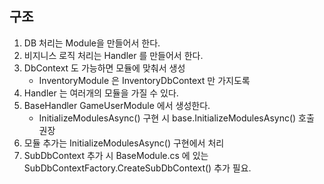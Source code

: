 ## 구조
1. DB 처리는 Module을 만들어서 한다.
2. 비지니스 로직 처리는 Handler 를 만들어서 한다.
3. DbContext 도 가능하면 모듈에 맞춰서 생성
    - InventoryModule 은 InventoryDbContext 만 가지도록
4. Handler 는 여러개의 모듈을 가질 수 있다.
5. BaseHandler GameUserModule 에서 생성한다.
   - InitializeModulesAsync() 구현 시 base.InitializeModulesAsync() 호출 권장 
6. 모듈 추가는 InitializeModulesAsync() 구현에서 처리
7. SubDbContext 추가 시 BaseModule.cs 에 있는 SubDbContextFactory.CreateSubDbContext() 추가 필요.


